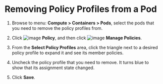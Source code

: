 # Removing Policy Profiles from a Pod

1. Browse to menu: **Compute > Containers > Pods**, select the
   pods that you need to remove the policy profiles from.

2. Click ![image](../images/1941.png) **Policy**, and then click
   ![image](../images/1851.png) **Manage Policies**.

3. From the **Select Policy Profiles** area, click the triangle
   next to a desired policy profile to expand it and see its
   member policies.

4. Uncheck the policy profile that you need to remove. It turns
   blue to show that its assignment state changed.

5. Click **Save**.
